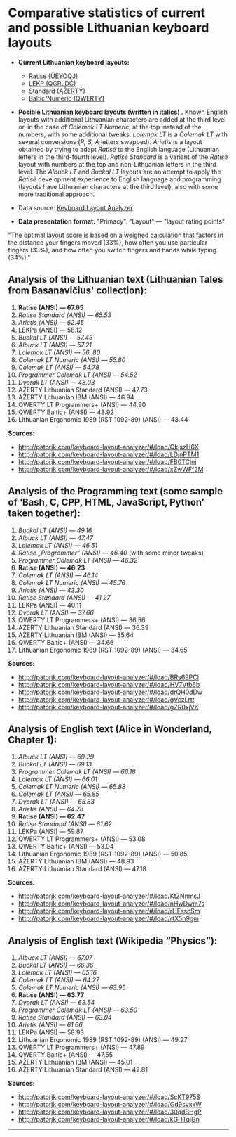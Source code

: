 # Comparative statistics of current and possible Lithuanian keyboard layouts

+ __Current Lithuanian keyboard layouts:__

  + [Ratise (ŪĖYOQJ)](images/ratise.png)
  + [LEKP (QGRLDČ)](images/lekp.png)
  + [Standard (ĄŽERTY)](images/standard.png)
  + [Baltic/Numeric (QWERTY)](images/baltic.png)


+ __Posible Lithuanian keyboard layouts (written in italics) .__ Known English layouts with additional Lithuanian characters are added at the third level or, in the case of _Colemak LT Numeric_, at the top instead of the numbers, with some additional tweaks. _Lolemak LT_ is a _Colemak LT_ with several conversions (_R, S, A_ letters swapped). _Arietis_ is a layout obtained by trying to adapt _Ratisė_ to the English language (Lithuanian letters in the third-fourth level). _Ratisė Standard_ is a variant of the _Ratisė_ layout with numbers at the top and non-Lithuanian letters in the third level. The _Albuck LT_ and _Buckal LT_ layouts are an attempt to apply the _Ratisė_ development experience to English language and programming (layouts have Lithuanian characters at the third level), also with some more traditional approach.

+ Data source: [Keyboard Layout Analyzer](http://patorjk.com/keyboard-layout-analyzer/#/main)

+ __Data presentation format:__ "Primacy". "Layout" — "layout rating points"

"The optimal layout score is based on a weighed calculation that factors in the distance your fingers moved (33%), how often you use particular fingers (33%), and how often you switch fingers and hands while typing (34%)."


## Analysis of the Lithuanian text (Lithuanian Tales from Basanavičius' collection):

1. __Ratise (ANSI) — 67.65__
2. _Ratise Standard (ANSI) — 65.53_
3. _Arietis (ANSI) — 62.45_
4. LEKPa (ANSI) — 58.12
5. _Buckal LT (ANSI) — 57.43_
6. _Albuck LT (ANSI) — 57.21_
7. _Lolemak LT (ANSI) — 56. 80_
8. _Colemak LT Numeric (ANSI) — 55.80_
9. _Colemak LT (ANSI) — 54.78_
10. _Programmer Colemak LT (ANSI) — 54.52_
11. _Dvorak LT (ANSI) — 48.03_
12. AŽERTY Lithuanian Standard (ANSI) — 47.73
13. ĄŽERTY Lithuanian IBM (ANSI) — 46.94
14. QWERTY LT Programmers+ (ANSI) — 44.90
15. QWERTY Baltic+ (ANSI) — 43.92
16. Lithuanian Ergonomic 1989 (RST 1092-89) (ANSI) — 43.44

__Sources:__

+ http://patorjk.com/keyboard-layout-analyzer/#/load/QkjszH6X
+ http://patorjk.com/keyboard-layout-analyzer/#/load/LDjnPTM1
+ http://patorjk.com/keyboard-layout-analyzer/#/load/FB0TCjnj
+ http://patorjk.com/keyboard-layout-analyzer/#/load/xZwWFf2M

## Analysis of the Programming text (some sample of ‘Bash, C, CPP, HTML, JavaScript, Python’ taken together):

1. _Buckal LT (ANSI) — 49.16_
2. _Albuck LT (ANSI) — 47.47_
3. _Lolemak LT (ANSI) — 46.51_
4. _Ratise „Programmer“ (ANSI) — 46.40_ (with some minor tweaks)
5. _Programmer Colemak LT (ANSI) — 46.32_
6. __Ratise (ANSI) — 46.23__
7. _Colemak LT (ANSI) — 46.14_
8. _Colemak LT Numeric (ANSI) — 45.76_
9. _Arietis (ANSI) — 43.30_
10. _Ratise Standard (ANSI) — 41.27_
11. LEKPa (ANSI) — 40.11
12. _Dvorak LT (ANSI) — 37.66_
13. QWERTY LT Programmers+ (ANSI) — 36.56
14. AŽERTY Lithuanian Standard (ANSI) — 36.39
15. ĄŽERTY Lithuanian IBM (ANSI) — 35.64
16. QWERTY Baltic+ (ANSI) — 34.66
17. Lithuanian Ergonomic 1989 (RST 1092-89) (ANSI) — 34.65

__Sources:__

+ http://patorjk.com/keyboard-layout-analyzer/#/load/BRs69PCl
+ http://patorjk.com/keyboard-layout-analyzer/#/load/HV7Vtb6b
+ http://patorjk.com/keyboard-layout-analyzer/#/load/drQH0dDw
+ http://patorjk.com/keyboard-layout-analyzer/#/load/gVczLrtt
+ http://patorjk.com/keyboard-layout-analyzer/#/load/gZR0xjVK

## Analysis of English text (Alice in Wonderland, Chapter 1):

1. _Albuck LT (ANSI) — 69.29_
2. _Buckal LT (ANSI) — 69.13_
3. _Programmer Colemak LT (ANSI) — 66.18_
4. _Lolemak LT (ANSI) — 66.01_
5. _Colemak LT Numeric (ANSI) — 65.88_
6. _Colemak LT (ANSI) — 65.85_
7. _Dvorak LT (ANSI) — 65.83_
8. _Arietis (ANSI) — 64.78_
9. __Ratise (ANSI) — 62.47__
10. _Ratise Standand (ANSI) — 61.62_
11. LEKPa (ANSI) — 59.87
12. QWERTY LT Programmers+ (ANSI) — 53.08
13. QWERTY Baltic+ (ANSI) — 53.04
14. Lithuanian Ergonomic 1989 (RST 1092-89) (ANSI) — 50.85
15. ĄŽERTY Lithuanian IBM (ANSI) — 48.93
16. AŽERTY Lithuanian Standard (ANSI) — 47.18

__Sources:__

+ http://patorjk.com/keyboard-layout-analyzer/#/load/KtZNnmsJ
+ http://patorjk.com/keyboard-layout-analyzer/#/load/nHwDwm7s
+ http://patorjk.com/keyboard-layout-analyzer/#/load/rHFsscSm
+ http://patorjk.com/keyboard-layout-analyzer/#/load/rtX5n9gm

## Analysis of English text (Wikipedia “Physics”):

1. _Albuck LT (ANSI) — 67.07_
2. _Buckal LT (ANSI) — 66.36_
3. _Lolemak LT (ANSI) — 65.16_
4. _Colemak LT (ANSI) — 64.27_
5. _Colemak LT Numeric (ANSI) — 63.95_
6. __Ratise (ANSI) — 63.77__
7. _Dvorak LT (ANSI) — 63.54_
8. _Programmer Colemak LT (ANSI) — 63.50_
9. _Ratise Standard (ANSI) — 63.04_
10. _Arietis (ANSI) — 61.66_
11. LEKPa (ANSI) — 58.93
12. Lithuanian Ergonomic 1989 (RST 1092-89) (ANSI) — 49.27
13. QWERTY LT Programmers+ (ANSI) — 47.89
14. QWERTY Baltic+ (ANSI) — 47.55
15. ĄŽERTY Lithuanian IBM (ANSI) — 45.01
16. AŽERTY Lithuanian Standard (ANSI) — 42.81

__Sources:__

+ http://patorjk.com/keyboard-layout-analyzer/#/load/ScKT975S
+ http://patorjk.com/keyboard-layout-analyzer/#/load/Gd9svxxW
+ http://patorjk.com/keyboard-layout-analyzer/#/load/30qdBHgP
+ http://patorjk.com/keyboard-layout-analyzer/#/load/kGHTqjGn

-----------------------------------------



